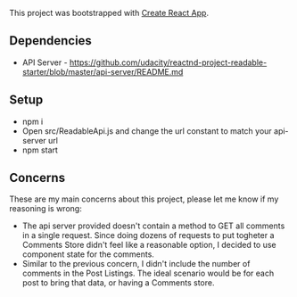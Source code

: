 This project was bootstrapped with [Create React App](https://github.com/facebookincubator/create-react-app).

## Dependencies

- API Server - https://github.com/udacity/reactnd-project-readable-starter/blob/master/api-server/README.md

## Setup

- npm i
- Open src/ReadableApi.js and change the url constant to match your api-server url
- npm start

## Concerns

These are my main concerns about this project, please let me know if my reasoning is wrong:

- The api server provided doesn't contain a method to GET all comments in a single request. Since doing dozens of requests to put togheter a Comments Store didn't feel like a reasonable option, I decided to use component state for the comments.
- Similar to the previous concern, I didn't include the number of comments in the Post Listings. The ideal scenario would be for each post to bring that data, or having a Comments store.

